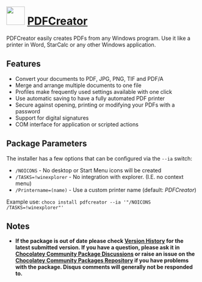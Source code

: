 # <img src="https://cdn.jsdelivr.net/gh/chocolatey-community/chocolatey-packages@6e52bf3b9392bc72475a3e254eab23578ccb9d0e/icons/PDFCreator.png" width="48" height="48"/> [PDFCreator](https://chocolatey.org/packages/PDFCreator)

PDFCreator easily creates PDFs from any Windows program. Use it like a printer in Word, StarCalc or any other Windows application.

## Features

- Convert your documents to PDF, JPG, PNG, TIF and PDF/A
- Merge and arrange multiple documents to one file
- Profiles make frequently used settings available with one click
- Use automatic saving to have a fully automated PDF printer
- Secure against opening, printing or modifying your PDFs with a password
- Support for digital signatures
- COM interface for application or scripted actions

## Package Parameters

The installer has a few options that can be configured via the `--ia` switch:

- `/NOICONS` - No desktop or Start Menu icons will be created
- `/TASKS=!winexplorer` - No integration with explorer. (I.E. no context menu)
- `/Printername=(name)` - Use a custom printer name (default: *PDFCreator*)

Example use: `choco install pdfcreator --ia '"/NOICONS /TASKS=!winexplorer"'`

## Notes

- **If the package is out of date please check [Version History](#versionhistory) for the latest submitted version. If you have a question, please ask it in [Chocolatey Community Package Discussions](https://github.com/chocolatey-community/chocolatey-packages/discussions) or raise an issue on the [Chocolatey Community Packages Repository](https://github.com/chocolatey-community/chocolatey-packages/issues) if you have problems with the package. Disqus comments will generally not be responded to.**

